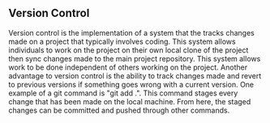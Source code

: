 ## Version Control
Version control is the implementation of a system that the tracks changes made on a project that typically involves coding. This system allows individuals to work on the project on their own local clone of the project then sync changes made to the main project repository. This system allows work to be done independent of others working on the project. Another advantage to version control is the ability to track changes made and revert to previous versions if something goes wrong with a current version. One example of a git command is "git add .". This command stages every change that has been made on the local machine. From here, the staged changes can be committed and pushed through other commands.
